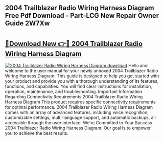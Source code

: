 ## 2004 Trailblazer Radio Wiring Harness Diagram Free Pdf Download - Part-LCG New Repair Owner Guide 2W7Xw

# <h2><a href="http://dflz2r.blite.top/?on=2004+Trailblazer+Radio+Wiring+Harness+Diagram">🔗Download New 👉🔴 2004 Trailblazer Radio Wiring Harness Diagram</a></h2>

[![2004 Trailblazer Radio Wiring Harness Diagram download](https://i.imgur.com/lujVjoI.png)](http://dflz2r.blite.top/?on=2004+Trailblazer+Radio+Wiring+Harness+Diagram)
Hello and welcome to the user manual for your newly unboxed 2004 Trailblazer Radio Wiring Harness Diagram. This guide is designed to help you get started with your product and provide you with a thorough understanding of its features, functions, and capabilities. You will find clear instructions for installation, operation, maintenance, and troubleshooting. Important Information Regarding Connectivity Requirements 2004 Trailblazer Radio Wiring Harness Diagram This product requires specific connectivity requirements for optimal performance. 2004 Trailblazer Radio Wiring Harness Diagram comes with an array of advanced features, including voice recognition, customizable settings, multi-language support, and automatic backups, all accessible through the user interface. We're Committed to Your Success 2004 Trailblazer Radio Wiring Harness Diagram. Our goal is to empower you to achieve the best results.
